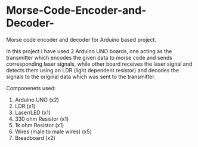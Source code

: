 # Morse-Code-Encoder-and-Decoder-
Morse code encoder and decoder for Arduino based project.

In this project I have used 2 Arduino UNO boards, one acting as the transmitter which encodes the given data to morse code and sends corresponding laser signals, while other board receives the laser signal and detects them using an LDR (light dependent resistor) and decodes the signals to the original data which was sent to the transmitter.

Componenets used:
1. Arduino UNO (x2)
2. LDR (x1)
3. Laser/LED (x1)
4. 330 ohm Resistor (x1)
5. 1k ohm Resistor (x1)
6. Wires (male to male wires) (x5)
7. Breadboard (x2)
